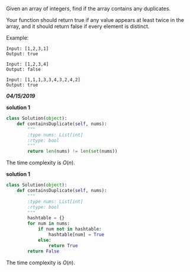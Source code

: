 Given an array of integers, find if the array contains any duplicates.

Your function should return true if any value appears at least twice in the array, and it should return false if every element is distinct.



Example:

```
Input: [1,2,3,1]
Output: true
```

```
Input: [1,2,3,4]
Output: false
```

```
Input: [1,1,1,3,3,4,3,2,4,2]
Output: true
```



***04/15/2019***



**solution 1**

```python
class Solution(object):
    def containsDuplicate(self, nums):
        """
        :type nums: List[int]
        :rtype: bool
        """
        return len(nums) != len(set(nums))
```

The time complexity is $O(n)$.



**solution 1**

```python
class Solution(object):
    def containsDuplicate(self, nums):
        """
        :type nums: List[int]
        :rtype: bool
        """
        hashtable = {}
        for num in nums:
            if num not in hashtable:
                hashtable[num] = True
            else:
                return True
        return False
```

The time complexity is $O(n)$.